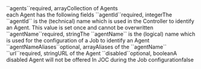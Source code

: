 <tr><td>``agents``</td><td>required, array</td><td>Collection of Agents
    <br/>each Agent has the following fields</td><td></td><td></td></tr>
    <tr><td style="padding-left:20px;">``agentId``</td><td>required, integer</td><td>The ``agentId`` is the (technical) name which is used in the Controller to identify an Agent. This value is set once and cannot be overwritten</td><td></td><td></td></tr>
    <tr><td style="padding-left:20px;">``agentName``</td><td>required, string</td><td>The ``agentName`` is the (logical) name which is used for the configuration of a Job to identify an Agent</td><td></td><td></td></tr>
    <tr><td style="padding-left:20px;">``agentNameAliases``</td><td>optional, array</td><td>Aliases of the ``agentName``</td><td></td><td></td></tr>
    <tr><td style="padding-left:20px;">``url``</td><td>required, string</td><td>URL of the Agent</td><td></td><td></td></tr>
    <!-- tr><td style="padding-left:20px;">``isClusterWatcher``</td><td>optional, boolean</td><td>If a Controller Cluster is configured then at least one Agent must be a Cluster Watcher</td><td></td><td>false</td></tr -->
    <tr><td style="padding-left:20px;">``disabled``</td><td>optional, boolean</td><td>A disabled Agent will not be offered In JOC during the Job configuration</td><td></td><td>false</td></tr>
    